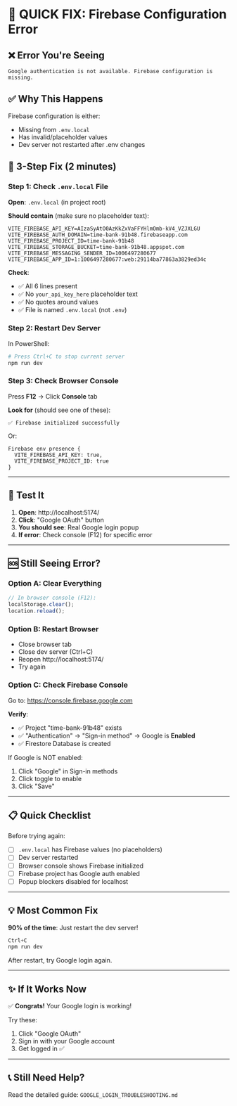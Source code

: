 # 🚀 QUICK FIX: Firebase Configuration Error

## ❌ Error You're Seeing

```
Google authentication is not available. Firebase configuration is missing.
```

## ✅ Why This Happens

Firebase configuration is either:
- Missing from `.env.local`
- Has invalid/placeholder values
- Dev server not restarted after .env changes

## 🔧 3-Step Fix (2 minutes)

### Step 1: Check `.env.local` File

**Open**: `.env.local` (in project root)

**Should contain** (make sure no placeholder text):
```env
VITE_FIREBASE_API_KEY=AIzaSyAtO0AzKkZxVaFFYHlmOmb-kV4_VZJXLGU
VITE_FIREBASE_AUTH_DOMAIN=time-bank-91b48.firebaseapp.com
VITE_FIREBASE_PROJECT_ID=time-bank-91b48
VITE_FIREBASE_STORAGE_BUCKET=time-bank-91b48.appspot.com
VITE_FIREBASE_MESSAGING_SENDER_ID=1006497280677
VITE_FIREBASE_APP_ID=1:1006497280677:web:29114ba77863a3829ed34c
```

**Check**:
- ✅ All 6 lines present
- ✅ No `your_api_key_here` placeholder text
- ✅ No quotes around values
- ✅ File is named `.env.local` (not `.env`)

### Step 2: Restart Dev Server

In PowerShell:
```powershell
# Press Ctrl+C to stop current server
npm run dev
```

### Step 3: Check Browser Console

Press **F12** → Click **Console** tab

**Look for** (should see one of these):
```
✅ Firebase initialized successfully
```

Or:
```
Firebase env presence {
  VITE_FIREBASE_API_KEY: true,
  VITE_FIREBASE_PROJECT_ID: true
}
```

---

## 🧪 Test It

1. **Open**: http://localhost:5174/
2. **Click**: "Google OAuth" button
3. **You should see**: Real Google login popup
4. **If error**: Check console (F12) for specific error

---

## 🆘 Still Seeing Error?

### Option A: Clear Everything
```javascript
// In browser console (F12):
localStorage.clear();
location.reload();
```

### Option B: Restart Browser
- Close browser tab
- Close dev server (Ctrl+C)
- Reopen http://localhost:5174/
- Try again

### Option C: Check Firebase Console

Go to: https://console.firebase.google.com

**Verify**:
- ✅ Project "time-bank-91b48" exists
- ✅ "Authentication" → "Sign-in method" → Google is **Enabled**
- ✅ Firestore Database is created

If Google is NOT enabled:
1. Click "Google" in Sign-in methods
2. Click toggle to enable
3. Click "Save"

---

## 📋 Quick Checklist

Before trying again:
- [ ] `.env.local` has Firebase values (no placeholders)
- [ ] Dev server restarted
- [ ] Browser console shows Firebase initialized
- [ ] Firebase project has Google auth enabled
- [ ] Popup blockers disabled for localhost

---

## 💡 Most Common Fix

**90% of the time**: Just restart the dev server!

```powershell
Ctrl+C
npm run dev
```

After restart, try Google login again.

---

## ✨ If It Works Now

✅ **Congrats!** Your Google login is working!

Try these:
1. Click "Google OAuth"
2. Sign in with your Google account
3. Get logged in ✅

---

## 📞 Still Need Help?

Read the detailed guide: `GOOGLE_LOGIN_TROUBLESHOOTING.md`
